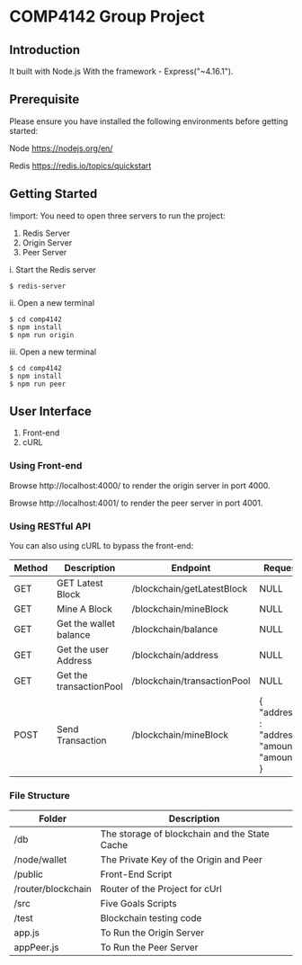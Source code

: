 # COMP4142 Group Project

## Introduction
It built with Node.js With the framework - Express("~4.16.1").

## Prerequisite
Please ensure you have installed the following environments before getting started:

Node
https://nodejs.org/en/

Redis
https://redis.io/topics/quickstart


## Getting Started
!import: You need to open three servers to run the project:

1.  Redis Server
2.  Origin Server
3.  Peer Server

i. Start the Redis server
```
$ redis-server
```

ii. Open a new terminal
```
$ cd comp4142
$ npm install
$ npm run origin
```

iii. Open a new terminal
```
$ cd comp4142
$ npm install
$ npm run peer
```

## User Interface
1. Front-end
2. cURL

### Using Front-end
Browse http://localhost:4000/ to render the origin server in port 4000.

Browse http://localhost:4001/ to render the peer server in port 4001.

### Using RESTful API
You can also using cURL to bypass the front-end:


| Method | Description | Endpoint | Request | Response |
| ------ | ------ | ----- | ----- | ----- |
| GET   | GET Latest Block | /blockchain/getLatestBlock | NULL | payload |
| GET   | Mine A Block | /blockchain/mineBlock| NULL | payload |
| GET   | Get the wallet balance | /blockchain/balance | NULL | payload |
| GET   | Get the user Address | /blockchain/address | NULL | payload |
| GET   | Get the transactionPool | /blockchain/transactionPool| NULL | payload |
| POST   | Send Transaction| /blockchain/mineBlock| { "address" : "address", "amount": "amount" } | message |


### File Structure 

| Folder | Description |
| ------ | ------ | 
| /db | The storage of blockchain and the State Cache |
| /node/wallet | The Private Key of the Origin and Peer |
| /public | Front-End Script |
| /router/blockchain | Router of the Project for cUrl |
| /src | Five Goals Scripts |
| /test | Blockchain testing code |
| app.js | To Run the Origin Server |
| appPeer.js | To Run the Peer Server |